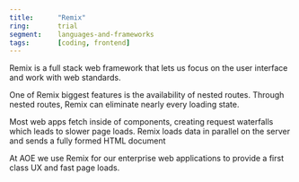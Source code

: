 ```yaml
---
title:      "Remix"
ring:       trial
segment:    languages-and-frameworks
tags:       [coding, frontend]
---
```


Remix is a full stack web framework that lets us focus on the user interface and work with web standards.

One of Remix biggest features is the availability of nested routes. Through nested routes, Remix can eliminate nearly
every loading state.

Most web apps fetch inside of components, creating request waterfalls which leads to slower page loads. Remix loads data
in parallel on the server and sends a fully formed HTML document

At AOE we use Remix for our enterprise web applications to provide a first class UX and fast page loads.
